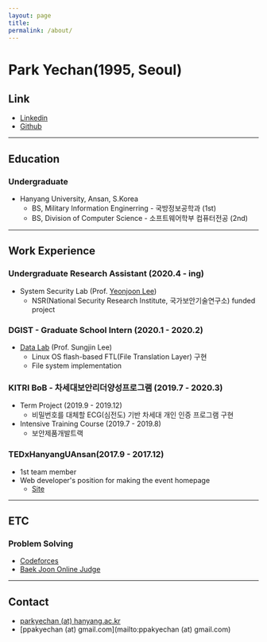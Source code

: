 ```yaml
---
layout: page
title:
permalink: /about/
---
```


# Park Yechan(1995, Seoul)

## Link

- [Linkedin](https://linkedin.com/in/parkyechan)
- [Github](https://github.com/parkyechan)

---

## Education

### Undergraduate

- Hanyang University, Ansan, S.Korea
  - BS, Military Information Enginerring - 국방정보공학과 (1st)
  - BS, Division of Computer Science - 소프트웨어학부 컴퓨터전공 (2nd)

---

## Work Experience

### Undergraduate Research Assistant (2020.4 - ing)

- System Security Lab (Prof. [Yeonjoon Lee](http://yeonjoonlee.com/))
  - NSR(National Security Research Institute, 국가보안기술연구소) funded project

### DGIST - Graduate School Intern (2020.1 - 2020.2)

- [Data Lab](https://datalab.dgist.ac.kr/) (Prof. Sungjin Lee)
  - Linux OS flash-based FTL(File Translation Layer) 구현
  - File system implementation

### KITRI BoB - 차세대보안리더양성프로그램 (2019.7 - 2020.3)

- Term Project (2019.9 - 2019.12)
  -  비밀번호를 대체할 ECG(심전도) 기반 차세대 개인 인증 프로그램 구현
- Intensive Training Course (2019.7 - 2019.8)
  - 보안제품개발트랙

### TEDxHanyangUAnsan(2017.9 - 2017.12)

- 1st team member
- Web developer's position for making the event homepage
  - [Site](https://tedxhanyanguansan.github.io/TEDx/)

---

## ETC 

### Problem Solving

- [Codeforces](http://codeforces.com/profile/keepyourweaponaimed)
- [Baek Joon Online Judge](https://www.acmicpc.net/user/keepyourweaponaimed)

---

## Contact

- [parkyechan (at) hanyang.ac.kr](mailto:parkyechan@hanyang.ac.kr)
- [ppakyechan (at) gmail.com](mailto:ppakyechan (at) gmail.com)
